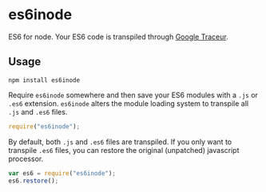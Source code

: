 # es6inode

ES6 for node. Your ES6 code is transpiled through [Google Traceur](https://github.com/google/traceur-compiler).

## Usage

```shell
npm install es6inode
```

Require `es6inode` somewhere and then save your ES6 modules with a `.js` or `.es6` extension. `es6inode` alters the module loading system to transpile all `.js` and `.es6` files.

```javascript
require("es6inode");
```

By default, both `.js` and `.es6` files are transpiled. If you only want to transpile `.es6` files, you can restore the original (unpatched) javascript processor.

```javascript
var es6 = require("es6inode");
es6.restore();
```